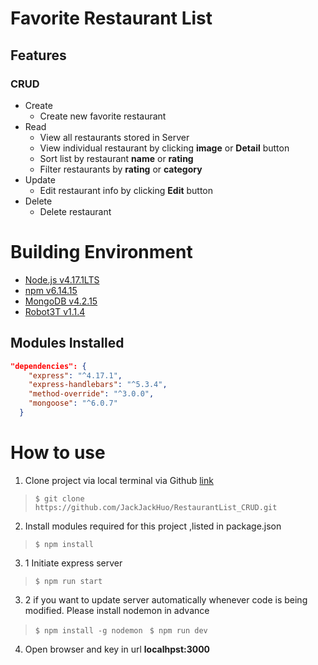 # **Favorite Restaurant List**

## **Features**
### CRUD
- Create
  - Create new favorite restaurant
- Read
  - View all restaurants stored in Server
  - View individual restaurant by clicking **image** or **Detail** button
  - Sort list by restaurant **name** or **rating**
  - Filter restaurants by **rating** or **category**
- Update
  - Edit restaurant info by clicking **Edit** button 
- Delete
  - Delete restaurant


# **Building Environment**

- [Node.js   v4.17.1LTS](https://nodejs.org/en/)  
- [npm   v6.14.15](https://www.npmjs.com/)    
- [MongoDB v4.2.15](https://www.mongodb.com/try/download/community)
- [Robot3T v1.1.4](https://robomongo.org/)

## **Modules Installed**
```json
"dependencies": {
    "express": "^4.17.1",
    "express-handlebars": "^5.3.4",
    "method-override": "^3.0.0",
    "mongoose": "^6.0.7"
  }
  ```
# **How to use**
1. Clone project via local terminal via Github [link](https://github.com/JackJackHuo/RestaurantList_CRUD.git)

> `$ git clone https://github.com/JackJackHuo/RestaurantList_CRUD.git`

2. Install modules required for this project ,listed in package.json

> `$ npm install`

3. 1 Initiate express server

> `$ npm run start`

3. 2 if you want to update server automatically whenever code is being modified. Please install nodemon in advance

> `$ npm install -g nodemon `
> `$ npm run dev`

4. Open browser and key in url **localhpst:3000**






